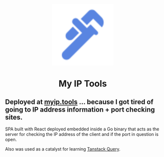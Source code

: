 <p align="center">
    <img style="width: 200px; height: 200px;" src="./internal/web/public/favicon.svg" alt="My IP Tools Logo"/>
</p>

<h1 align="center">
    My IP Tools
</h1>

## Deployed at [myip.tools](https://www.myip.tools) ... because I got tired of going to IP address information + port checking sites.

SPA built with React deployed embedded inside a Go binary that acts as the server for checking the IP address of the client and if the port in question is open.

Also was used as a catalyst for learning [Tanstack Query](https://tanstack.com/query/latest).
